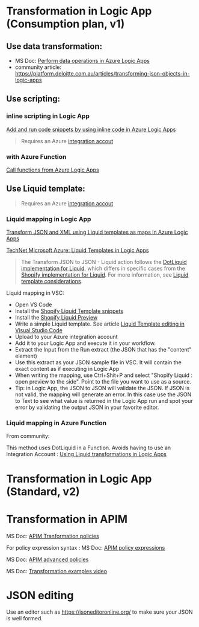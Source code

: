 

# Transformation in Logic App (Consumption plan, v1)

## Use data transformation:
- MS Doc: [Perform data operations in Azure Logic Apps](https://docs.microsoft.com/en-us/azure/logic-apps/-logic-apps-perform-data-operations)
- community article: https://platform.deloitte.com.au/articles/transforming-json-objects-in-logic-apps

## Use scripting:
### inline scripting in Logic App
[Add and run code snippets by using inline code in Azure Logic Apps](https://docs.microsoft.com/en-us/azure/logic-apps/logic-apps-add-run-inline-code)

>Requires an Azure [integration accout](https://docs.microsoft.com/en-us/azure/logic-apps/logic-apps-enterprise-integration-create-integration-account?tabs=azure-portal)

### with Azure Function
[Call functions from Azure Logic Apps](https://docs.microsoft.com/en-us/azure/logic-apps/logic-apps-azure-functions)

## Use Liquid template:
> Requires an Azure [integration accout](https://docs.microsoft.com/en-us/azure/logic-apps/logic-apps-enterprise-integration-create-integration-account?tabs=azure-portal)

### Liquid mapping in Logic App
[Transform JSON and XML using Liquid templates as maps in Azure Logic Apps](https://docs.microsoft.com/en-us/azure/logic-apps/logic-apps-enterprise-integration-liquid-transform)

[TechNet Microsoft Azure: Liquid Templates in Logic Apps](https://social.technet.microsoft.com/wiki/contents/articles/51275.microsoft-azure-liquid-templates-in-logic-apps.aspx)

>The Transform JSON to JSON - Liquid action follows the [DotLiquid implementation for Liquid](https://github.com/dotliquid/dotliquid), which differs in specific cases from the [Shopify implementation for Liquid](https://shopify.github.io/liquid). For more information, see [Liquid template considerations](https://docs.microsoft.com/en-us/azure/logic-apps/logic-apps-enterprise-integration-liquid-transform#liquid-template-considerations).

 Liquid mapping in VSC:

- Open VS Code
- Install the [Shopify Liquid Template snippets](https://marketplace.visualstudio.com/items?itemName=killalau.vscode-liquid-snippets)
- Install the [Shopify Liquid Preview](https://marketplace.visualstudio.com/items?itemName=kirchner-trevor.shopify-liquid-preview)
- Write a simple Liquid template. See article [Liquid Template editing in Visual Studio Code](https://lfalck.se/liquid-template-editing-in-visual-studio-code/)
- Upload to your Azure integration account
- Add it to your Logic App and execute it in your workflow.
- Extract the Input from the Run extract (the JSON that has the "content" element)
- Use this extract as your JSON sample file in VSC. It will contain the exact content as if executing in Logic App 
- When writing the mapping, use Ctrl+Shit+P and select "Shopify Liquid : open preview to the side". Point to the file you want to use as a source.
- Tip: in Logic App, the JSON to JSON will validate the JSON. If JSON is not valid, the mapping will generate an error. In this case use the JSON to Text to see what value is returned in the Logic App run and spot your error by validating the output JSON in your favorite editor.


### Liquid mapping in Azure Function
From community:

This method uses DotLiquid in a Function. Avoids having to use an Integration Account :
[Using Liquid transformations in Logic Apps](https://purple.telstra.com.au/blog/using-liquid-transformations-in-logic-apps-for-free)

# Transformation in Logic App (Standard, v2)

# Transformation in APIM

MS Doc: [APIM Tranformation policies](https://docs.microsoft.com/en-us/azure/api-management/api-management-transformation-policies)


For policy expression syntax : MS Doc: [APIM policy expressions](https://docs.microsoft.com/en-us/azure/api-management/api-management-policy-expressions#ref-imessagebody)

MS Doc: [APIM advanced policies](https://docs.microsoft.com/en-us/azure/api-management/api-management-advanced-policies#SendRequest)

MS Doc: [Transformation examples video](https://azure.microsoft.com/en-gb/resources/videos/episode-177-more-api-management-features-with-vlad-vinogradsky/)


# JSON editing
Use an editor such as https://jsoneditoronline.org/ to make sure your JSON is well formed.